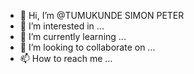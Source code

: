- 👋 Hi, I’m @TUMUKUNDE SIMON PETER
- 👀 I’m interested in ...
- 🌱 I’m currently learning ...
- 💞️ I’m looking to collaborate on ...
- 📫 How to reach me ...

<!---
saemonne/saemonne is a ✨ special ✨ repository because its `README.md` (this file) appears on your GitHub profile.
You can click the Preview link to take a look at your changes.
--->
